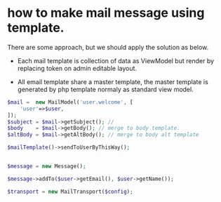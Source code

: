# how to make  mail message using template.

There are some approach, but we should apply the solution as below.

- Each mail template is collection of data as ViewModel but render 
by replacing token on admin editable layout.

- All email template share a master template, the master template is generated by php template normaly
as standard view model.

```php
$mail =  new MailModel('user.welcome', [
    'user'=>$user,
]);
$subject = $mail->getSubject(); //
$body    = $mail->getBody(); // merge to body template.
$altBody = $mail->getAltBody(); // merge to body alt template

$mailTemplate()->sendToUserByThisWay();


$message = new Message();

$message->addTo($user->getEmail(), $user->getName());

$transport = new MailTransport($config);

```